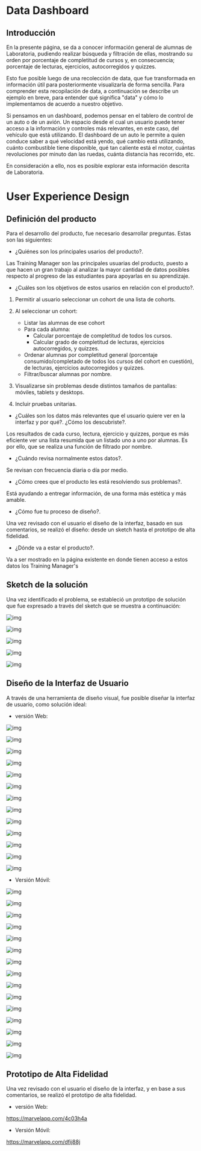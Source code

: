 # Data Dashboard

## Introducción

En la presente página, se da a conocer información general de alumnas de Laboratoria, pudiendo realizar búsqueda y filtración de ellas, mostrando su orden por porcentaje de completitud de cursos y, en consecuencia; porcentaje de lecturas, ejercicios, autocorregidos y quizzes.   

Esto fue posible luego de una recolección de data, que fue transformada en información útil para posteriormente visualizarla de forma sencilla.
Para comprender esta recopilación de data, a continuación se describe un ejemplo en breve, para entender qué significa "data" y cómo lo implementamos de acuerdo a nuestro objetivo.

Si pensamos en un dashboard, podemos pensar en el tablero de control de un auto o de un avión. Un espacio desde el cual un usuario puede tener acceso a la información y controles más relevantes, en este caso, del vehículo que está utilizando. El dashboard de un auto le permite a quien conduce saber a qué velocidad está yendo, qué cambio está utilizando, cuánto combustible tiene disponible, qué tan caliente está el motor, cuántas revoluciones por minuto dan las ruedas, cuánta distancia has recorrido, etc.

En consideración a ello, nos es posible explorar esta información descrita de Laboratoria.



# User Experience Design

## Definición del producto

Para el desarrollo del producto, fue necesario desarrollar preguntas. Estas son las siguientes:


* ¿Quiénes son los principales usarios del producto?.

Las Training Manager son las principales usuarias del producto, puesto a que hacen un gran trabajo al analizar la mayor cantidad de datos posibles respecto al progreso de las estudiantes para apoyarlas en su aprendizaje.


* ¿Cuáles son los objetivos de estos usarios en relación con el producto?.

1. Permitir al usuario seleccionar un cohort de una lista de cohorts.
2. Al seleccionar un cohort:
   * Listar las alumnas de ese cohort
   * Para cada alumna:
     * Calcular porcentaje de completitud de todos los cursos.
     * Calcular grado de completitud de lecturas, ejercicios autocorregidos, y quizzes.
   * Ordenar alumnas por completitud general (porcentaje consumido/completado de todos los cursos del cohort en cuestión), de lecturas, ejercicios autocorregidos y quizzes.
   * Filtrar/buscar alumnas por nombre.


3. Visualizarse sin problemas desde distintos tamaños de pantallas: móviles, tablets y desktops.
4. Incluir pruebas unitarias.


* ¿Cuáles son los datos más relevantes que el usuario quiere ver en la interfaz y por qué?. ¿Cómo los descubriste?.

Los resultados de cada curso, lectura, ejercicio y quizzes, porque es más eficiente ver una lista resumida que un listado uno a uno por alumnas. Es por ello, que se realiza una función de filtrado por nombre.


* ¿Cuándo revisa normalmente estos datos?.

Se revisan con frecuencia diaria o día por medio.

* ¿Cómo crees que el producto les está resolviendo sus problemas?.

Está ayudando a entregar información, de una forma más estética y más amable.


* ¿Cómo fue tu proceso de diseño?.

Una vez revisado con el usuario el diseño de la interfaz, basado en sus comentarios, se realizó el diseño: desde un sketch hasta el prototipo de alta fidelidad.

* ¿Dónde va a estar el producto?.

Va a ser mostrado en la página existente en donde tienen acceso a estos datos los Training Manager's

## Sketch de la solución

Una vez identificado el problema, se estableció un prototipo de solución que fue expresado a través del sketch que se muestra a continuación:

![img](https://i.imgur.com/2Thbe3D.jpg)

![img](https://i.imgur.com/FX9x4YB.jpg)

![img](https://i.imgur.com/UiUm6Fz.jpg)

![img](https://i.imgur.com/3GC2bO7.jpg)

![img](https://i.imgur.com/dXgS5V4.jpg)




## Diseño de la Interfaz de Usuario

A través de una herramienta de diseño visual, fue posible diseñar la interfaz de usuario, como solución ideal:

* versión Web:

![img](https://i.imgur.com/mzBl7h1.jpg)

![img](https://i.imgur.com/mgxi7ir.jpg)

![img](https://i.imgur.com/sNKACRN.jpg)

![img](https://i.imgur.com/9Asi43d.jpg)

![img](https://i.imgur.com/PlEgapA.jpg)

![img](https://i.imgur.com/8zaPrK7.jpg)

![img](https://i.imgur.com/BoypxRt.jpg)

![img](https://i.imgur.com/U5fY2u3.jpg)

![img](img]https://i.imgur.com/gNxtCYU.jpg)

![img](https://i.imgur.com/bekuNo8.jpg)

![img](https://i.imgur.com/zFILwQ7.jpg)

![img](https://i.imgur.com/loviSWO.jpg)

![img](https://i.imgur.com/h0qJNxK.jpg)

* Versión Móvil:

![img](https://i.imgur.com/RR78XfT.jpg)

![img](https://i.imgur.com/9UmrEpj.jpg)

![img](https://i.imgur.com/PcPopei.jpg)

![img](https://i.imgur.com/UhINcdJ.jpg)

![img](https://i.imgur.com/IRvDqFy.jpg)

![img](https://i.imgur.com/bQh3zeI.jpg)

![img](https://i.imgur.com/OoGYkZr.jpg)

![img](https://i.imgur.com/WWvNi33.jpg)

![img](https://i.imgur.com/7wxIMd9.jpg)

![img](https://i.imgur.com/3bPYaxX.jpg)

![img](https://i.imgur.com/abuSyLp.jpg)

![img](https://i.imgur.com/wYliqoN.jpg)

![img](https://i.imgur.com/skbtDDu.jpg)

![img](https://i.imgur.com/fc6EuLM.jpg)

![img](https://i.imgur.com/FlH0O4D.jpg)



## Prototipo de Alta Fidelidad

Una vez revisado con el usuario el diseño de la interfaz, y en base a sus comentarios, se realizó el prototipo de alta fidelidad.

* versión Web:

https://marvelapp.com/4c03h4a

* Versión Móvil:

https://marvelapp.com/dfij88j
